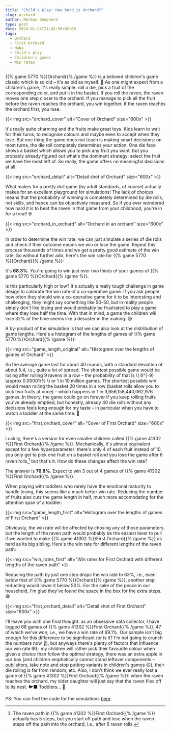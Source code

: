 ```yaml
---
title: "Child's play: How hard is Orchard?"
slug: orchard
author: Markus Shepherd
type: post
date: 2024-01-24T21:42:58+02:00
tags:
  - Orchard
  - First Orchard
  - Haba
  - Child's play
  - Children's games
  - Win rates
---
```


{{% game 5770 %}}Orchard{{% /game %}} is a beloved children's game classic which is so old – it's as old as myself. 👴 As one might expect from a children's game, it's really simple: roll a die, pick a fruit of the corresponding color, and put it in the basket. If you roll the raven, the raven moves one step closer to the orchard. If you manage to pick all the fruit before the raven reaches the orchard, you win together. If the raven reaches the orchard first, you lose.

{{< img src="orchard_cover" alt="Cover of Orchard" size="600x" >}}

It's really quite charming and the fruits make great toys. Kids learn to wait for their turns, to recognise colours and maybe even to accept when they lose. But one thing the game does not teach is making smart decisions: on most turns, the die roll completely determines your action. One die face shows a basket which allows you to pick any fruit you want, but you probably already figured out what's the dominant strategy: select the fruit we have the most left of. So really, the game offers no meaningful decisions at all.

{{< img src="orchard_detail" alt="Detail shot of Orchard" size="600x" >}}

What makes for a pretty dull game (by adult standards, of course) actually makes for an excellent playground for simulations! The lack of choices means that the probability of winning is completely determined by die rolls, not skills, and hence can be objectively measured. So if you ever wondered how hard it is to beat the raven in that game from your childhood, you're in for a treat! 🤓

{{< img src="orchard_in_orchard" alt="Orchard in an orchard" size="600x" >}}

In order to determine the win rate, we can just simulate a series of die rolls and check if their outcome means we win or lose the game. Repeat this process thousands of times and we get a pretty good estimate of the win rate. So without further ado, here's the win rate for {{% game 5770 %}}Orchard{{% /game %}}:

It's **68.3%**. You're going to win just over two thirds of your games of {{% game 5770 %}}Orchard{{% /game %}}.

Is this particularly high or low? It's actually a really tough challenge in game design to calibrate the win rate of a co-operative game. If you ask people how often they should win a co-operative game for it to be interesting and challenging, they might say something like 50–50, but in reality people simply don't like losing and would probably be frustrated to play a game where they lose half the time. With that in mind, a game the children will lose 32% of the time seems like a desaster in the making. 😅

A by-product of the simulation is that we can also look at the distribution of game lengths. Here's a histogram of the lengths of games of {{% game 5770 %}}Orchard{{% /game %}}:

{{< img src="game_length_original" alt="Histogram over the lengths of games of Orchard" >}}

So the average game last for about 40 rounds, with a standard deviation of about 5.4, i.e., quite a lot of spread. The shortest possible game would be losing after rolling 9 ravens in a row – the probability of that is \\( 6^{-9} \approx 0.00001\\% \\) or 1 in 10 million games. The shortest possible win would mean rolling the basket 20 times in a row (basket rolls allow you to pick two fruits at once) – which happens in 1 in 3,656,158,440,062,976 games. In theory, the game could go on forever if you keep rolling fruits you've already emptied, but honestly, already 40 die rolls without any decisions feels long enough for my taste – in particular when you have to watch a toddler at the same time. 👶

{{< img src="first_orchard_cover" alt="Cover of First Orchard" size="600x" >}}

Luckily, there's a version for even smaller children called {{% game 41302 %}}First Orchard{{% /game %}}. Mechanically, it's almost equivalent except for a few hyperparameter: there's only 4 of each fruit instead of 10, you only get to pick one fruit on a basket roll and you lose the game after 6 raven rolls,[^raven] but that's it. How do these changes affect the win rate?

The answer is **76.8%**. Expect to win 3 out of 4 games of {{% game 41302 %}}First Orchard{{% /game %}}.

When playing with toddlers who rarely have the emotional maturity to handle losing, this seems like a much better win rate. Reducing the number of fruits also cuts the game length in half, much more accomodating for the attention span of a toddler:

{{< img src="game_length_first" alt="Histogram over the lengths of games of First Orchard" >}}

Obviously, the win rate will be affected by chosing any of those parameters, but the length of the raven path would probably be the easiest lever to pull if we wanted to make {{% game 41302 %}}First Orchard{{% /game %}} as hard as its big sibling. Here's the win rate for different lengths of the raven path:

{{< img src="win_rates_first" alt="Win rates for First Orchard with different lengths of the raven path" >}}

Reducing the path by just one step drops the win rate to 63%, i.e., even below that of {{% game 5770 %}}Orchard{{% /game %}}, another step reducting would lower it below 50%. For the sake of the peace in our household, I'm glad they've found the space in the box for the extra steps. 😅

{{< img src="first_orchard_detail" alt="Detail shot of First Orchard" size="600x" >}}

I'll leave you with one final thought: as an obsessive data collector, I have logged 68 games of {{% game 41302 %}}First Orchard{{% /game %}}, 47 of which we've won, i.e., we have a win rate of 69.1%. Our sample isn't big enough for this difference to be significant (or is it? I'm not going to crunch the numbers now 🤷), but anyways there's plenty of factors that influence our win rate IRL: my children will rather pick their favourite colour when given a choice than follow the optimal strategy, there was an extra apple in our box (and children emphatically cannot stand leftover components – publishers, take note and stop putting variants in children's games 😉), their die rolling is far from random, etc. Also, I don't think we ever really lost a game of {{% game 41302 %}}First Orchard{{% /game %}}: when the raven reaches the orchard, my older daughter will just say that the raven flies off to its nest. 🐦‍⬛ Toddlers… 🤷

*PS*: You can find the code for the simulations [here](https://gitlab.com/recommend.games/blog/-/tree/master/experiments/orchard).

[^raven]: The raven path in {{% game 41302 %}}First Orchard{{% /game %}} actually has 5 steps, but you start off path and lose when the raven steps off the path into the orchard, i.e., after 6 raven rolls.
